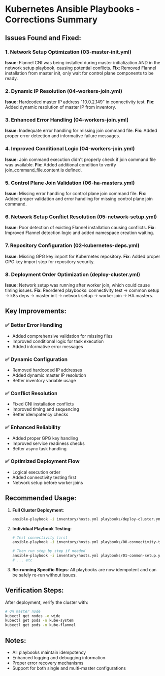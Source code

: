 # Kubernetes Ansible Playbooks - Corrections Summary

## Issues Found and Fixed:

### 1. **Network Setup Optimization (03-master-init.yml)**
**Issue**: Flannel CNI was being installed during master initialization AND in the network setup playbook, causing potential conflicts.
**Fix**: Removed Flannel installation from master init, only wait for control plane components to be ready.

### 2. **Dynamic IP Resolution (04-workers-join.yml)**
**Issue**: Hardcoded master IP address "10.0.2.149" in connectivity test.
**Fix**: Added dynamic resolution of master IP from inventory.

### 3. **Enhanced Error Handling (04-workers-join.yml)**
**Issue**: Inadequate error handling for missing join command file.
**Fix**: Added proper error detection and informative failure messages.

### 4. **Improved Conditional Logic (04-workers-join.yml)**
**Issue**: Join command execution didn't properly check if join command file was available.
**Fix**: Added additional condition to verify join_command_file.content is defined.

### 5. **Control Plane Join Validation (06-ha-masters.yml)**
**Issue**: Missing error handling for control plane join command file.
**Fix**: Added proper validation and error handling for missing control plane join command.

### 6. **Network Setup Conflict Resolution (05-network-setup.yml)**
**Issue**: Poor detection of existing Flannel installation causing conflicts.
**Fix**: Improved Flannel detection logic and added namespace creation waiting.

### 7. **Repository Configuration (02-kubernetes-deps.yml)**
**Issue**: Missing GPG key import for Kubernetes repository.
**Fix**: Added proper GPG key import step for repository security.

### 8. **Deployment Order Optimization (deploy-cluster.yml)**
**Issue**: Network setup was running after worker join, which could cause timing issues.
**Fix**: Reordered playbooks: connectivity test → common setup → k8s deps → master init → network setup → worker join → HA masters.

## Key Improvements:

### ✅ **Better Error Handling**
- Added comprehensive validation for missing files
- Improved conditional logic for task execution
- Added informative error messages

### ✅ **Dynamic Configuration**
- Removed hardcoded IP addresses
- Added dynamic master IP resolution
- Better inventory variable usage

### ✅ **Conflict Resolution**
- Fixed CNI installation conflicts
- Improved timing and sequencing
- Better idempotency checks

### ✅ **Enhanced Reliability**
- Added proper GPG key handling
- Improved service readiness checks
- Better async task handling

### ✅ **Optimized Deployment Flow**
- Logical execution order
- Added connectivity testing first
- Network setup before worker joins

## Recommended Usage:

1. **Full Cluster Deployment**:
   ```bash
   ansible-playbook -i inventory/hosts.yml playbooks/deploy-cluster.yml
   ```

2. **Individual Playbook Testing**:
   ```bash
   # Test connectivity first
   ansible-playbook -i inventory/hosts.yml playbooks/00-connectivity-test.yml
   
   # Then run step by step if needed
   ansible-playbook -i inventory/hosts.yml playbooks/01-common-setup.yml
   # ... etc
   ```

3. **Re-running Specific Steps**:
   All playbooks are now idempotent and can be safely re-run without issues.

## Verification Steps:

After deployment, verify the cluster with:
```bash
# On master node
kubectl get nodes -o wide
kubectl get pods -n kube-system
kubectl get pods -n kube-flannel
```

## Notes:
- All playbooks maintain idempotency
- Enhanced logging and debugging information
- Proper error recovery mechanisms
- Support for both single and multi-master configurations

